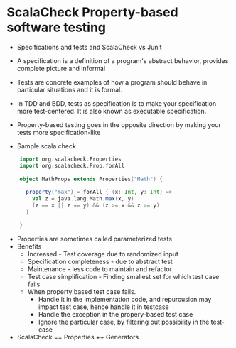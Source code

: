 # ScalaCheck Property-based software testing
* Specifications and tests and ScalaCheck vs Junit
* A specification is a definition of a program's abstract behavior, provides complete picture and informal
* Tests are concrete examples of how a program should behave in particular situations and it is formal.
* In TDD and BDD,  tests as specification is to make your specification more test-centered. It is also known as executable specification.
* Property-based testing goes in the opposite direction by making your tests more specification-like

* Sample scala check
```Scala
    import org.scalacheck.Properties
    import org.scalacheck.Prop.forAll
  
    object MathProps extends Properties("Math") {
  
      property("max") = forAll { (x: Int, y: Int) =>
        val z = java.lang.Math.max(x, y)
        (z == x || z == y) && (z >= x && z >= y)
      }
  
    }
``` 
* Properties are sometimes called parameterized tests
* Benefits
  * Increased - Test coverage due to randomized input
  * Specification completeness - due to abstract test
  * Maintenance - less code to maintain and refactor
  * Test case simplification  - Finding smallest set for which test case fails
  * When property based test case fails.
    * Handle it in the implementation code, and repurcusion may impact test case, hence handle it in testcase
    * Handle the exception in the propery-based test case
    * Ignore the particular case, by filtering out possibility in the test-case
* ScalaCheck  == Properties ++ Generators   